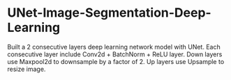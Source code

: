# UNet-Image-Segmentation-Deep-Learning
Built a 2 consecutive layers deep learning network model with UNet. Each consecutive layer include Conv2d + BatchNorm + ReLU layer. Down layers use Maxpool2d to downsample by a factor of 2. Up layers use Upsample to resize image.

